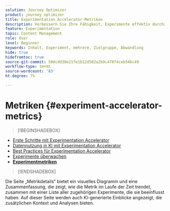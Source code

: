 ```yaml
---
solution: Journey Optimizer
product: journey optimizer
title: Experimentation Accelerator-Metriken
description: Verbessern Sie Ihre Fähigkeit, Experimente effektiv durchzuführen und Erkenntnisse zu gewinnen
feature: Experimentation
topic: Content Management
role: User
level: Beginner
keywords: Inhalt, Experiment, mehrere, Zielgruppe, Abwandlung
hide: true
hidefromtoc: true
source-git-commit: 50dcdd30e21fe1b12d502a2b9c478f4ceb546c49
workflow-type: tm+mt
source-wordcount: '83'
ht-degree: 7%

---
```


# Metriken {#experiment-accelerator-metrics}

>[!BEGINSHADEBOX]

* [Erste Schritte mit Experimentation Accelerator](experiment-accelerator.md)
* [Datennutzung in KI mit Experimentation Accelerator](experiment-accelerator-security.md)
* [Best Practices für Experimentation Accelerator](experiment-accelerator-best-practices.md)
* [Experimente überwachen](experiment-accelerator-monitor.md)
* **[Experimentmetriken](experiment-accelerator-metrics.md)**

>[!ENDSHADEBOX]

Die Seite „Metrikdetails“ bietet ein visuelles Diagramm und eine Zusammenfassung, die zeigt, wie die Metrik im Laufe der Zeit trendet, zusammen mit einer Liste aller zugehörigen Experimente, die sie beeinflusst haben. Auf dieser Seite werden auch KI-generierte Einblicke angezeigt, die zusätzlichen Kontext und Analysen bieten.


